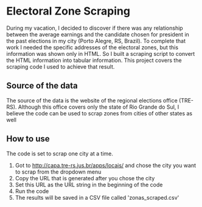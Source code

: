 # Electoral Zone Scraping

During my vacation, I decided to discover if there was any relationship between the average earnings and the candidate chosen for president in the past elections in my city (Porto Alegre, RS, Brazil). To complete that work I needed the specific addresses of the electoral zones, but this information was shown only in HTML. So I built a scraping script to convert the HTML information into tabular information. This project covers the scraping code I used to achieve that result.

## Source of the data

The source of the data is the website of the regional elections office (TRE-RS). Although this office covers only the state of Rio Grande do Sul, I believe the code can be used to scrap zones from cities of other states as well

## How to use

The code is set to scrap one city at a time. 

1) Got to http://capa.tre-rs.jus.br/apps/locais/ and chose the city you want to scrap from the dropdown menu
2) Copy the URL that is generated after you chose the city
3) Set this URL as the URL string in the beginning of the code
4) Run the code
5) The results will be saved in a CSV file called 'zonas_scraped.csv'
